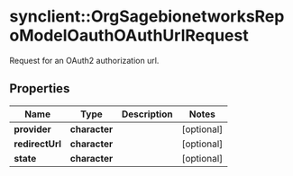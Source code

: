 # synclient::OrgSagebionetworksRepoModelOauthOAuthUrlRequest

Request for an OAuth2 authorization url.

## Properties
Name | Type | Description | Notes
------------ | ------------- | ------------- | -------------
**provider** | **character** |  | [optional] 
**redirectUrl** | **character** |  | [optional] 
**state** | **character** |  | [optional] 


